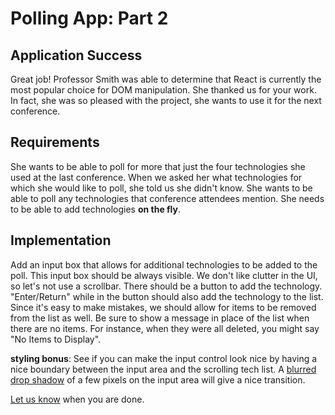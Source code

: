 # Polling App: Part 2

## Application Success

Great job! Professor Smith was able to determine that React is currently the most popular choice for DOM manipulation. She thanked us for your work. In fact, she was so pleased with the project, she wants to use it for the next conference.

## Requirements

She wants to be able to poll for more that just the four technologies she used at the last conference. When we asked her what technologies for which she would like to poll, she told us she didn't know. She wants to be able to poll any technologies that conference attendees mention. She needs to be able to add technologies **on the fly**.

## Implementation

Add an input box that allows for additional technologies to be added to the poll. This input box should be always visible. We don't like clutter in the UI, so let's not use a scrollbar. There should be a button to add the technology. "Enter/Return" while in the button should also add the technology to the list. Since it's easy to make mistakes, we should allow for items to be removed from the list as well. Be sure to show a message in place of the list when there are no items. For instance, when they were all deleted, you might say "No Items to Display".

**styling bonus**:
See if you can make the input control look nice by having a nice boundary between the input area and the scrolling tech list. A [blurred drop shadow](https://www.w3schools.com/css/css3_shadows.asp) of a few pixels on the input area will give a nice transition.

[Let us know](https://github.com/un-loop/PollProject/blob/master/instructions/PART3.md) when you are done.

